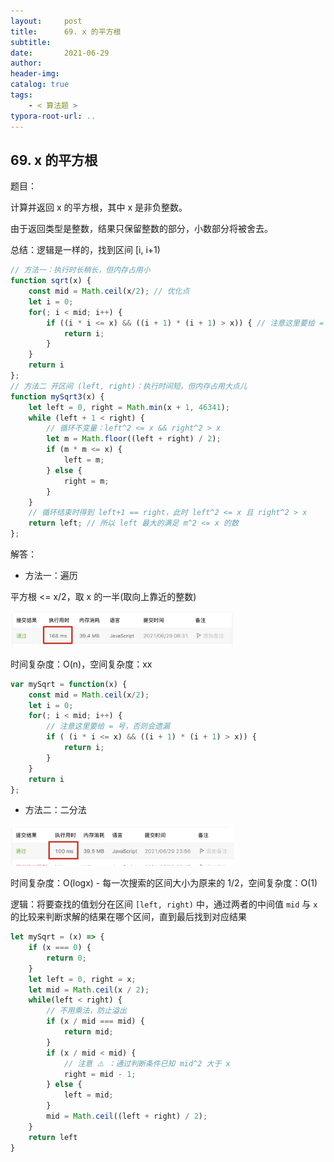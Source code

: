 ```yaml
---
layout:     post
title:      69. x 的平方根
subtitle:  
date:       2021-06-29
author:     
header-img: 
catalog: true
tags:
    - < 算法题 >
typora-root-url: ..
---
```


## 69. x 的平方根

题目：

计算并返回 x 的平方根，其中 x 是非负整数。

由于返回类型是整数，结果只保留整数的部分，小数部分将被舍去。

总结：逻辑是一样的，找到区间 [i, i+1)

```js
// 方法一：执行时长稍长，但内存占用小
function sqrt(x) {
    const mid = Math.ceil(x/2); // 优化点
    let i = 0;
    for(; i < mid; i++) {
        if ((i * i <= x) && ((i + 1) * (i + 1) > x)) { // 注意这里要给 = 号，否则会遗漏
            return i;
        }
    }
    return i
};
// 方法二 开区间 (left, right)：执行时间短，但内存占用大点儿
function mySqrt3(x) {
    let left = 0, right = Math.min(x + 1, 46341);
    while (left + 1 < right) {
        // 循环不变量：left^2 <= x && right^2 > x
        let m = Math.floor((left + right) / 2);
        if (m * m <= x) {
            left = m;
        } else {
            right = m;
        }
    }
    // 循环结束时得到 left+1 == right，此时 left^2 <= x 且 right^2 > x
    return left; // 所以 left 最大的满足 m^2 <= x 的数
};
```



解答：

- 方法一：遍历

平方根 <= x/2，取 x 的一半(取向上靠近的整数)

<img src="/../img/assets_2019/image-20210629083453119.png" alt="image-20210629083453119" style="zoom:35%;" />

时间复杂度：O(n)，空间复杂度：xx

```js
var mySqrt = function(x) {
    const mid = Math.ceil(x/2);
    let i = 0;
    for(; i < mid; i++) {
        // 注意这里要给 = 号，否则会遗漏
        if ( (i * i <= x) && ((i + 1) * (i + 1) > x)) {
            return i;
        }
    }
    return i
};
```

- 方法二：二分法

<img src="/../img/assets_2019/image-20210629235752292.png" alt="image-20210629235752292" style="zoom:35%;" />

时间复杂度：O(logx) - 每一次搜索的区间大小为原来的 1/2，空间复杂度：O(1)

逻辑：将要查找的值划分在区间 `[left, right)` 中，通过两者的中间值 `mid` 与 `x` 的比较来判断求解的结果在哪个区间，直到最后找到对应结果

```js
let mySqrt = (x) => {
    if (x === 0) {
        return 0;
    }
    let left = 0, right = x;
    let mid = Math.ceil(x / 2);
    while(left < right) {
        // 不用乘法，防止溢出
        if (x / mid === mid) {
            return mid;
        }
        if (x / mid < mid) {
            // 注意 ⚠️ ：通过判断条件已知 mid^2 大于 x
            right = mid - 1;
        } else {
            left = mid;
        }
        mid = Math.ceil((left + right) / 2);
    }
    return left
}
```

